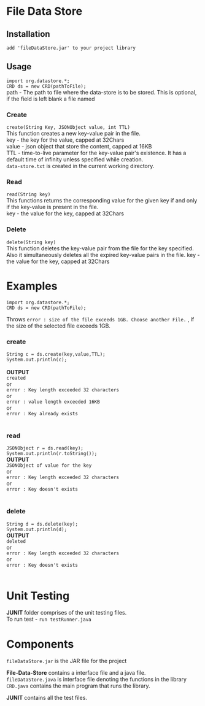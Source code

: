 # File Data Store<br>
## Installation<br>
`add 'fileDataStore.jar' to your project library`<br>
## Usage
`import org.datastore.*;`<br>
`CRD ds = new CRD(pathToFile);`<br>
path - The path to file where the data-store is to be stored. This is optional, if the field is left blank a file named<br>

### Create<br>
`create(String Key, JSONObject value, int TTL)`<br>
This function creates a new key-value pair in the file.<br>
key - the key for the value, capped at 32Chars<br>
value - json object that store the content, capped at 16KB<br>
TTL - time-to-live parameter for the key-value pair's existence. It has a default time of infinity unless specified while creation.<br>
`data-store.txt` is created in the current working directory.
### Read<br>
`read(String key)`<br>
This functions returns the corresponding value for the given key if and only if the key-value is present in the file.<br>
key - the value for the key, capped at 32Chars
### Delete<br>
`delete(String key)`<br>
This function deletes the key-value pair from the file for the key specified. Also it simultaneously deletes all the expired key-value pairs in the file.
key - the value for the key, capped at 32Chars
# Examples<br>
`import org.datastore.*;`<br>
`CRD ds = new CRD(pathToFile);`<br>

Throws `error : size of the file exceeds 1GB. Choose another File.` , if the size of the selected file exceeds 1GB.<br>

### create<br>
`String c = ds.create(key,value,TTL);`<br>
`System.out.println(c);`<br><br>
<b>OUTPUT</b><br>
`created`<br>
or<br>
`error : Key length exceeded 32 characters`<br>
or<br>
`error : value length exceeded 16KB`<br>
or<br>
`error : Key already exists`<br><br>
### read<br>
`JSONObject r = ds.read(key);`<br>
`System.out.println(r.toString());`<br>
<b>OUTPUT</b><br>
`JSONObject of value for the key`<br>
or<br>
`error : Key length exceeded 32 characters`<br>
or<br>
`error : Key doesn't exists`<br><br>
### delete<br>
`String d = ds.delete(key);`<br>
`System.out.println(d);`<br>
<b>OUTPUT</b><br>
`deleted`<br>
or<br>
`error : Key length exceeded 32 characters`<br>
or<br>
`error : Key doesn't exists`<br><br>
# Unit Testing<br>
<b>JUNIT</b> folder comprises of the unit testing files.<br>
To run test - `run testRunner.java`

# Components<br>
`fileDataStore.jar` is the JAR file for the project<br>

<b>File-Data-Store</b> contains a interface file and a java file.<br>
`fileDataStore.java` is  interface file denoting the functions in the library<br>
`CRD.java` contains the main program that runs the library.

<b>JUNIT</b> contains all the test files.

 


